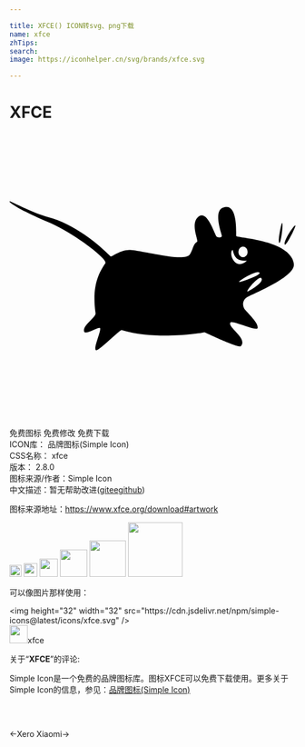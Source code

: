 ```yaml
---

title: XFCE() ICON转svg、png下载
name: xfce
zhTips: 
search: 
image: https://iconhelper.cn/svg/brands/xfce.svg

---
```


# XFCE  <small style="font-size: 60%;font-weight: 100"></small>

<div id="svg" class="svg-wrap">
<svg role="img" xmlns="http://www.w3.org/2000/svg" viewBox="0 0 24 24"><title>XFCE icon</title><path d="M.01 5.756c-.128.07 1.019.82 3.161 1.706 2.143.886 5.103 3.13 4.87 3.493-.695.984-1.105 2.162-.822 4.178.051.355-1.047.97-.968 1.506.067.408 1.228-.403 1.355-.243.078.288-.621 1.743-.338 1.847.206.062 2.023-1.73 2.129-1.7 2.995.908 6.892.222 6.967.194-.007-.016 2.804 1.326 3.049 1.166.616-.67-1.169-1.615-.871-1.992.13-.198 2.173.742 2.274.485.146-.443-.948-1.375-1.113-1.651-.143-.255-.174-.666.194-.924.367-.257 4.125-1.7 3.967-2.818-.272-2.03-4.766-2.161-4.839-2.332-.034-.08.199-2.902-1.112-2.38-.808.301-.15 2.099-.097 2.332.048.214-.359.19-.436.097-.17-.21-.736-2.084-1.403-1.75-.935.518-.055 2.135-.242 2.187-.346.195-.326.67-.604 1.056-.458.66-3.886-.309-4.994-.376-.811-.048-1.586.62-1.66.535-.987-.993-3.03-2.722-5.27-3.297C1.953 6.733.086 5.743.01 5.755zm22.866 1.816c-.068-.018-.382 1.593-.234 1.665.13.097.355-1.576.237-1.662l-.003-.002zm1.107.213c-.17-.003-1.076 1.449-.867 1.603.129.098.937-1.543.881-1.598a.024.024 0 00-.014-.005zm-4.385 1.768a.388.444 0 01.388.443.388.444 0 01-.388.444.388.444 0 01-.388-.444.388.444 0 01.388-.443zm-.871.27c.165.714.422.94 1.194.918-.983.905-1.58-.645-1.194-.919zm2.125 1.867c.04 0 .071.011.092.03.387.141-1.664.883-1.678.778-.021-.075 1.197-.823 1.586-.808zm.208.475a.1.1 0 01.056.009c.365.364-1.157 1.173-1.14 1.144-.123-.074.766-1.129 1.084-1.154z"/></svg>
</div>
<detail full-name='xfce'></detail>

<div class="detail-page">
<p>
<span><span class="badge-success badge">免费图标</span> <span class="badge-success badge">免费修改</span>  <span class="badge-success badge">免费下载</span> </span>
<br/>
<span>
ICON库：
<span class="badge-secondary badge">品牌图标(Simple Icon)</span> 
</span>
<br/>
<span>
CSS名称：
<span class="badge-secondary badge">xfce</span> 
</span>

<br/>
<span>
版本：
<span class="badge-secondary badge">2.8.0</span> 
</span>
<br/>
<span>图标来源/作者：<span class="badge-light badge">Simple Icon</span></span> 
<br/>
<span class="zh-detail">中文描述：暂无<span class="help-link"><span>帮助改进</span>(<a href="https://gitee.com/liuwave/icon-helper/edit/master/json/brands/xfce.json" target="_blank" rel="noopener noreferrer">gitee</a><a href="https://github.com/liuwave/icon-helper/edit/master/json/brands/xfce.json" target="_blank" rel="noopener noreferrer">github</a></span>)</span><br/>
</p>
</div><div class="description description alert alert-light"><p>图标来源地址：<a href="https://www.xfce.org/download#artwork" target="_blank" rel="noopener noreferrer">https://www.xfce.org/download#artwork</a></p></div>
<div class="alert alert-dark">
<img height="21" width="21" src="https://cdn.jsdelivr.net/npm/simple-icons@latest/icons/xfce.svg" />
<img height="24" width="24" src="https://cdn.jsdelivr.net/npm/simple-icons@latest/icons/xfce.svg" />
<img height="32" width="32" src="https://cdn.jsdelivr.net/npm/simple-icons@latest/icons/xfce.svg" />
<img height="48" width="48" src="https://cdn.jsdelivr.net/npm/simple-icons@latest/icons/xfce.svg" />
<img height="64" width="64" src="https://cdn.jsdelivr.net/npm/simple-icons@latest/icons/xfce.svg" />
<img height="96" width="96" src="https://cdn.jsdelivr.net/npm/simple-icons@latest/icons/xfce.svg" />

</div>
<div>
  <p>可以像图片那样使用：    
  </p>
  <div class="alert alert-primary" style="font-size: 14px">
    &lt;img height="32" width="32" src="https://cdn.jsdelivr.net/npm/simple-icons@latest/icons/xfce.svg" /&gt;
    <copy-btn content='<img height="32" width="32" src="https://cdn.jsdelivr.net/npm/simple-icons@latest/icons/xfce.svg" />'></copy-btn>
  </div>
  <div class="alert alert-secondary">
    <img height="32" width="32" src="https://cdn.jsdelivr.net/npm/simple-icons@latest/icons/xfce.svg" />xfce
    <copy-btn content="xfce" btn-title="复制图标名称"></copy-btn>
  </div>
</div>
<div class="icon-detail__container">
<p>关于“<b>XFCE</b>”的评论:</p>
</div>
<Vssue title="关于“XFCE”的评论" />
<div><p>Simple Icon是一个免费的品牌图标库。图标XFCE可以免费下载使用。更多关于  Simple Icon的信息，参见：<a target="_blank" href="https://iconhelper.cn/brands.html">品牌图标(Simple Icon)</a>
</p></div>


<div style="padding:2rem 0 " class="page-nav"><p class="inner"><span class="prev">←<router-link to="/icon/xero.html">Xero</router-link></span> <span class="next"><router-link to="/icon/xiaomi.html">Xiaomi</router-link>→</span></p></div>
